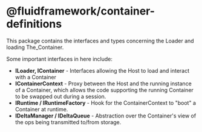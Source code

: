 # @fluidframework/container-definitions

This package contains the interfaces and types concerning the Loader and loading The_Container.

Some important interfaces in here include:

* **ILoader, IContainer** - Interfaces allowing the Host to load and interact with a Container
* **IContainerContext** - Proxy between the Host and the running instance of a Container,
which allows the code supporting the running Container to be swapped out during a session.
* **IRuntime / IRuntimeFactory** - Hook for the ContainerContext to "boot" a Container at runtime.
* **IDeltaManager / IDeltaQueue** - Abstraction over the Container's view of the ops being transmitted to/from storage.
